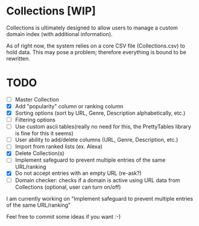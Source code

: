 # Collections [WIP]
Collections is ultimately designed to allow users to manage a custom domain index (with additional information).

As of right now, the system relies on a core CSV file (Collections.csv) to hold data. This may pose a problem; therefore everything is bound to be rewritten.

# TODO

- [ ] Master Collection
- [x] Add "popularity" column or ranking column
- [x] Sorting options (sort by URL, Genre, Description alphabetically, etc.)
- [ ] Filtering options
- [ ] Use custom ascii tables(really no need for this, the PrettyTables library is fine for this it seems)
- [ ] User ability to add/delete columns (URL, Genre, Description, etc.)
- [ ] Import from ranked lists (ex. Alexa)
- [x] Delete Collection(s)
- [ ] Implement safeguard to prevent multiple entries of the same URL/ranking
- [x] Do not accept entries with an empty URL (re-ask?)
- [ ] Domain checker: checks if a domain is active using URL data from Collections (optional, user can turn on/off)

I am currently working on "Implement safeguard to prevent multiple entries of the same URL/ranking"


Feel free to commit some ideas if you want :-)
